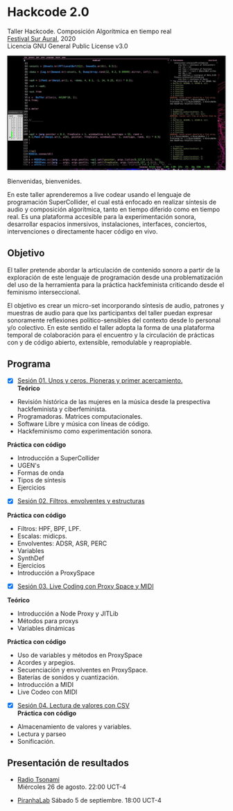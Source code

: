 # Hackcode 2.0

Taller Hackcode. Composición Algorítmica en tiempo real  
[Festival Sur Aural](https://suraural.org/talleres), 2020   
Licencia GNU General Public License v3.0  
  

![reudo](https://github.com/MarianneTeixido/hackcode2.0/blob/master/img/02.jpg)  

Bienvenidas, bienvenides.

En este taller aprenderemos a live codear usando el lenguaje de programación SuperCollider, el cual está enfocado en realizar síntesis de audio y composición algorítmica, tanto en tiempo diferido como en tiempo real. Es una plataforma accesible para la experimentación sonora, desarrollar espacios inmersivos, instalaciones, interfaces, conciertos, intervenciones o directamente hacer código en vivo. 

## Objetivo

El taller  pretende abordar la articulación de contenido sonoro a partir de la exploración de este lenguaje de programación desde una problematización del uso de la herramienta para la práctica hackfeminista criticando desde el feminismo interseccional. 

El objetivo es crear un micro-set incorporando síntesis de audio, patrones y muestras de audio para que lxs participantxs del taller puedan expresar sonoramente reflexiones político-sensibles del contexto desde lo personal y/o colectivo. En este sentido el taller adopta la forma de una plataforma temporal de colaboración para el encuentro y la circulación de prácticas con y de código abierto, extensible, remodulable y reapropiable. 


## Programa 

- [x] [Sesión 01. Unos y ceros. Pioneras y primer acercamiento.](https://github.com/MarianneTeixido/hackcode2.0/tree/master/sesion01/README.md)  
__Teórico__
- Revisión histórica de las mujeres en la música desde la prespectiva hackfeminista y ciberfeminista. 
- Programadoras. Matrices computacionales. 
- Software Libre y música con líneas de código.
- Hackfeminismo como experimentación sonora.  

__Práctica con código__
- Introducción a SuperCollider
- UGEN's
- Formas de onda
- Tipos de síntesis
- Ejercicios



- [x] [Sesión 02. Filtros, envolventes y estructuras](https://github.com/MarianneTeixido/hackcode2.0/tree/master/sesion02/README.md)  

__Práctica con código__
- Filtros: HPF, BPF, LPF.
- Escalas: midicps.
- Envolventes: ADSR, ASR, PERC
- Variables
- SynthDef
- Ejercicios
- Introducción a ProxySpace


- [x] [Sesión 03. Live Coding con Proxy Space y MIDI](https://github.com/MarianneTeixido/hackcode2.0/tree/master/sesion03/README.md)  

__Teórico__
- Introducción a Node Proxy y JITLib
- Métodos para proxys
- Variables dinámicas
 
__Práctica con código__
- Uso de variables y métodos en ProxySpace
- Acordes y arpegios.
- Secuenciación y envolventes en ProxySpace. 
- Baterías de sonidos y cuantización. 
- Introducción a MIDI
- Live Codeo con MIDI

- [x] [Sesión 04. Lectura de valores con CSV](https://github.com/MarianneTeixido/hackcode2.0/tree/master/sesion04/README.md)  
__Práctica con código__
- Almacenamiento de valores y variables. 
- Lectura y parseo
- Sonificación. 


## Presentación de resultados

- [Radio Tsonami](http://radiotsonami.org/)  
Miércoles 26 de agosto. 22:00 UCT-4

- [PiranhaLab](http://piranhalab.cc/) 
Sábado 5 de septiembre. 18:00 UCT-4 

